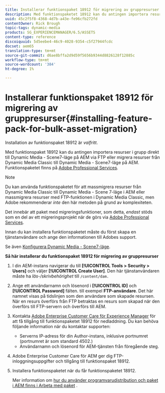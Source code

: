 ```yaml
---
title: Installerar funktionspaket 18912 för migrering av gruppresurser
description: Med funktionspaketet 18912 kan du antingen importera resurser gruppvis via FTP eller migrera resurser från Dynamic Media Classic till Dynamic Media på AEM. Det här tillvalspaketet finns tillgängligt från Adobes support.
uuid: 45c2f5f8-4368-4d7b-a43e-fe96cfb272fd
contentOwner: Rick Brough
topic-tags: dynamic-media
products: SG_EXPERIENCEMANAGER/6.5/ASSETS
content-type: reference
discoiquuid: 5d5eebe4-46c9-4028-9354-c5f27944fcdc
docset: aem65
translation-type: tm+mt
source-git-commit: d6ae8bffa2d9d59f5656b9344d8826128f12885c
workflow-type: tm+mt
source-wordcount: '384'
ht-degree: 1%

---
```



# Installerar funktionspaket 18912 för migrering av gruppresurser{#installing-feature-pack-for-bulk-asset-migration}

Installation av funktionspaket 18912 är *valfritt*.

Med funktionspaket 18912 kan du antingen importera resurser i grupp direkt till Dynamic Media - Scene7-läge på AEM via FTP eller migrera resurser från Dynamic Media Classic till Dynamic Media - Scene7-läge på AEM. Funktionspaketet finns på [Adobe Professional Services](https://www.adobe.com/experience-cloud/consulting-services.html).

>[!NOTE]
>
>Du kan använda funktionspaketet för att massmigrera resurser från Dynamic Media Classic till Dynamic Media - Scene 7-läge i AEM eller massmigrera resurser med FTP-funktionen i Dynamic Media Classic, men Adobe rekommenderar *inte* den här metoden på grund av komplexiteten.
>
>Det innebär att paket med migreringsfunktioner, som detta, *endast* stöds som en del av ett migreringsprojekt när de görs via [Adobe Professional Services](https://www.adobe.com/experience-cloud/consulting-services.html).

Innan du kan installera funktionspaketet måste du först skapa en tjänstanvändare och ange den informationen till Adobes support.

Se även [Konfigurera Dynamic Media - Scene7-läge](/help/assets/config-dms7.md).

**Så här installerar du funktionspaket 18912 för migrering av gruppresurser**

1. I din AEM-instans navigerar du till **[!UICONTROL Tools > Security > Users]** och väljer **[!UICONTROL Create User]**. Den här tjänstanvändaren måste ha *läs-/skrivbehörighet* till `/content/dam.`
1. Ange ett användarnamn och lösenord i **[!UICONTROL ID]** och **[!UICONTROL Password]** fälten. till exempel **FTP-användare**. Det här namnet visas på tidslinjen som den användare som skapade resursen. När en resurs överförs från FTP betraktas en resurs som skapad när den överförs till FTP-servern och överförs till AEM.
1. Kontakta [Adobe Enterprise Customer Care för Experience Manager](https://helpx.adobe.com/se/contact/enterprise-support.ec.html) för att få tillgång till funktionspaketet 18912 för nedladdning. Du kan behöva följande information när du kontaktar supporten:

   * Serverns IP-adress för din Author-instans, inklusive portnumret (portnumret är som standard 4502.)
   * Användarnamn och lösenord för AEM-tjänsten från föregående steg.

1. Adobe Enterprise Customer Care för AEM ger dig FTP-inloggningsuppgifter och tillgång till funktionspaket 18912.
1. Installera funktionspaketet när du får funktionspaketet 18912.

   Mer information om [hur du använder programvarudistribution och paket i AEM finns i Arbeta med paket](/help/sites-administering/package-manager.md) .
